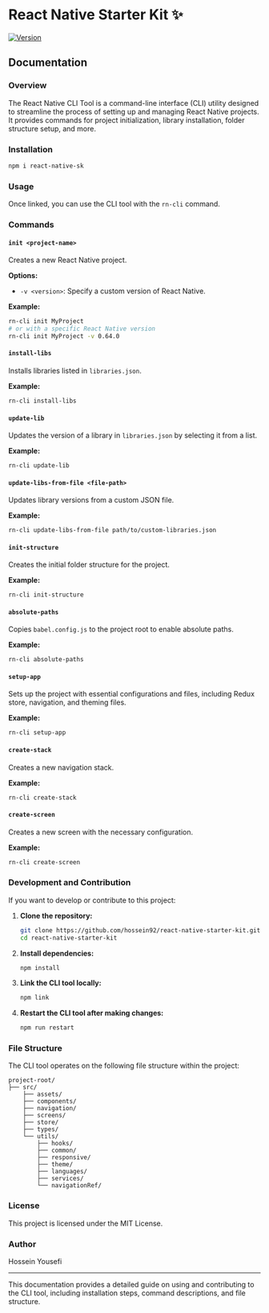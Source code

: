 # React Native Starter Kit ✨

[![Version](https://img.shields.io/npm/v/react-native-calendars-persian.svg)](https://www.npmjs.com/package/react-native-sk)

## Documentation

### Overview

The React Native CLI Tool is a command-line interface (CLI) utility designed to streamline the process of setting up and managing React Native projects. It provides commands for project initialization, library installation, folder structure setup, and more.

### Installation

```sh
npm i react-native-sk
```

### Usage

Once linked, you can use the CLI tool with the `rn-cli` command.

### Commands

#### `init <project-name>`

Creates a new React Native project.

**Options:**

- `-v <version>`: Specify a custom version of React Native.

**Example:**

```sh
rn-cli init MyProject
# or with a specific React Native version
rn-cli init MyProject -v 0.64.0
```

#### `install-libs`

Installs libraries listed in `libraries.json`.

**Example:**

```sh
rn-cli install-libs
```

#### `update-lib`

Updates the version of a library in `libraries.json` by selecting it from a list.

**Example:**

```sh
rn-cli update-lib
```

#### `update-libs-from-file <file-path>`

Updates library versions from a custom JSON file.

**Example:**

```sh
rn-cli update-libs-from-file path/to/custom-libraries.json
```

#### `init-structure`

Creates the initial folder structure for the project.

**Example:**

```sh
rn-cli init-structure
```

#### `absolute-paths`

Copies `babel.config.js` to the project root to enable absolute paths.

**Example:**

```sh
rn-cli absolute-paths
```

#### `setup-app`

Sets up the project with essential configurations and files, including Redux store, navigation, and theming files.

**Example:**

```sh
rn-cli setup-app
```

#### `create-stack`

Creates a new navigation stack.

**Example:**

```sh
rn-cli create-stack
```

#### `create-screen`

Creates a new screen with the necessary configuration.

**Example:**

```sh
rn-cli create-screen
```

### Development and Contribution

If you want to develop or contribute to this project:

1. **Clone the repository:**

   ```sh
   git clone https://github.com/hossein92/react-native-starter-kit.git
   cd react-native-starter-kit
   ```

2. **Install dependencies:**

   ```sh
   npm install
   ```

3. **Link the CLI tool locally:**

   ```sh
   npm link
   ```

4. **Restart the CLI tool after making changes:**
   ```sh
   npm run restart
   ```

### File Structure

The CLI tool operates on the following file structure within the project:

```
project-root/
├── src/
    ├── assets/
    ├── components/
    ├── navigation/
    ├── screens/
    ├── store/
    ├── types/
    └── utils/
        ├── hooks/
        ├── common/
        ├── responsive/
        ├── theme/
        ├── languages/
        ├── services/
        └── navigationRef/

```

### License

This project is licensed under the MIT License.

### Author

Hossein Yousefi

---

This documentation provides a detailed guide on using and contributing to the CLI tool, including installation steps, command descriptions, and file structure.
